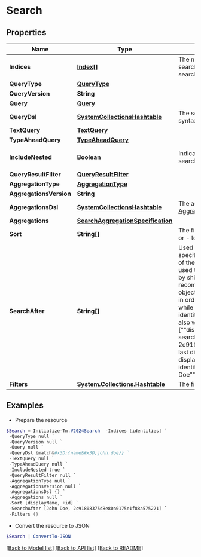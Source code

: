 # Search
## Properties

Name | Type | Description | Notes
------------ | ------------- | ------------- | -------------
**Indices** | [**Index[]**](Index.md) | The names of the Elasticsearch indices in which to search. If none are provided, then all indices will be searched. | [optional] 
**QueryType** | [**QueryType**](QueryType.md) |  | [optional] 
**QueryVersion** | **String** |  | [optional] 
**Query** | [**Query**](Query.md) |  | [optional] 
**QueryDsl** | [**SystemCollectionsHashtable**](.md) | The search query using the Elasticsearch [Query DSL](https://www.elastic.co/guide/en/elasticsearch/reference/7.10/query-dsl.html) syntax. | [optional] 
**TextQuery** | [**TextQuery**](TextQuery.md) |  | [optional] 
**TypeAheadQuery** | [**TypeAheadQuery**](TypeAheadQuery.md) |  | [optional] 
**IncludeNested** | **Boolean** | Indicates whether nested objects from returned search results should be included. | [optional] [default to $true]
**QueryResultFilter** | [**QueryResultFilter**](QueryResultFilter.md) |  | [optional] 
**AggregationType** | [**AggregationType**](AggregationType.md) |  | [optional] 
**AggregationsVersion** | **String** |  | [optional] 
**AggregationsDsl** | [**SystemCollectionsHashtable**](.md) | The aggregation search query using Elasticsearch [Aggregations](https://www.elastic.co/guide/en/elasticsearch/reference/5.2/search-aggregations.html) syntax. | [optional] 
**Aggregations** | [**SearchAggregationSpecification**](SearchAggregationSpecification.md) |  | [optional] 
**Sort** | **String[]** | The fields to be used to sort the search results. Use + or - to specify the sort direction. | [optional] 
**SearchAfter** | **String[]** | Used to begin the search window at the values specified. This parameter consists of the last values of the sorted fields in the current record set. This is used to expand the Elasticsearch limit of 10K records by shifting the 10K window to begin at this value. It is recommended that you always include the ID of the object in addition to any other fields on this parameter in order to ensure you don&#39;t get duplicate results while paging. For example, when searching for identities, if you are sorting by displayName you will also want to include ID, for example [&quot;&quot;displayName&quot;&quot;, &quot;&quot;id&quot;&quot;].  If the last identity ID in the search result is 2c91808375d8e80a0175e1f88a575221 and the last displayName is &quot;&quot;John Doe&quot;&quot;, then using that displayName and ID will start a new search after this identity. The searchAfter value will look like [&quot;&quot;John Doe&quot;&quot;,&quot;&quot;2c91808375d8e80a0175e1f88a575221&quot;&quot;] | [optional] 
**Filters** | [**System.Collections.Hashtable**](ModelFilter.md) | The filters to be applied for each filtered field name. | [optional] 

## Examples

- Prepare the resource
```powershell
$Search = Initialize-Tm.V2024Search  -Indices [identities] `
 -QueryType null `
 -QueryVersion null `
 -Query null `
 -QueryDsl {match&#x3D;{name&#x3D;john.doe}} `
 -TextQuery null `
 -TypeAheadQuery null `
 -IncludeNested true `
 -QueryResultFilter null `
 -AggregationType null `
 -AggregationsVersion null `
 -AggregationsDsl {} `
 -Aggregations null `
 -Sort [displayName, +id] `
 -SearchAfter [John Doe, 2c91808375d8e80a0175e1f88a575221] `
 -Filters {}
```

- Convert the resource to JSON
```powershell
$Search | ConvertTo-JSON
```

[[Back to Model list]](../README.md#documentation-for-models) [[Back to API list]](../README.md#documentation-for-api-endpoints) [[Back to README]](../README.md)

